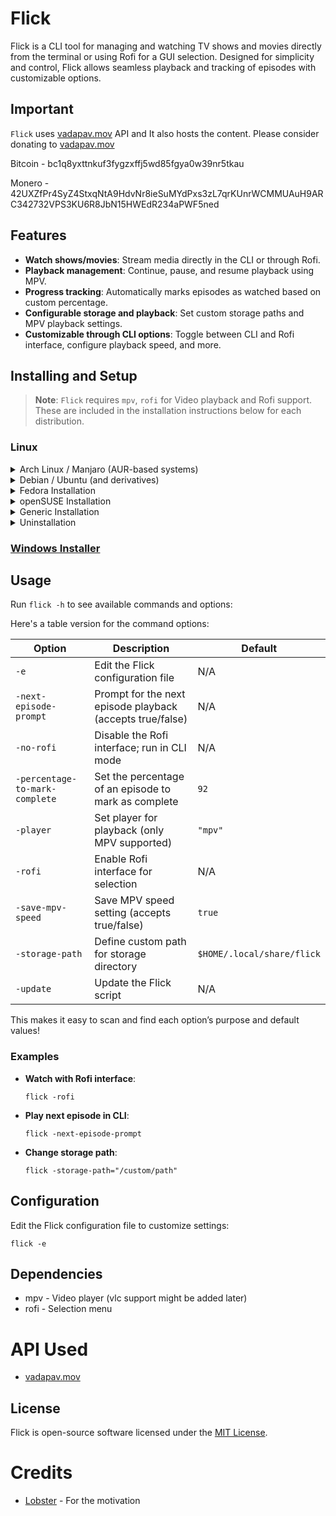 # Flick

Flick is a CLI tool for managing and watching TV shows and movies directly from the terminal or using Rofi for a GUI selection. Designed for simplicity and control, Flick allows seamless playback and tracking of episodes with customizable options.

## **Important** 
`Flick` uses [vadapav.mov](https://vadapav.mov) API and It also hosts the content. Please consider donating to [vadapav.mov](https://vadapav.mov)

Bitcoin - bc1q8yxttnkuf3fygzxffj5wd85fgya0w39nr5tkau

Monero - 42UXZfPr4SyZ4StxqNtA9HdvNr8ieSuMYdPxs3zL7qrKUnrWCMMUAuH9ARC342732VPS3KU6R8JbN15HWEdR234aPWF5ned

## Features

- **Watch shows/movies**: Stream media directly in the CLI or through Rofi.
- **Playback management**: Continue, pause, and resume playback using MPV.
- **Progress tracking**: Automatically marks episodes as watched based on custom percentage.
- **Configurable storage and playback**: Set custom storage paths and MPV playback settings.
- **Customizable through CLI options**: Toggle between CLI and Rofi interface, configure playback speed, and more.

## Installing and Setup
> **Note**: `Flick` requires `mpv`, `rofi` for Video playback and Rofi support. These are included in the installation instructions below for each distribution.

### Linux
<details>
<summary>Arch Linux / Manjaro (AUR-based systems)</summary>

Using Yay

```
yay -Sy flick
```

or using Paru:

```
paru -Sy flick
```

Or, to manually clone and install:

```bash
git clone https://aur.archlinux.org/flick.git
cd flick
makepkg -si
sudo pacman -S rofi 
```
</details>

<details>
<summary> Debian / Ubuntu (and derivatives) </summary>

```bash
sudo apt update
sudo apt install mpv curl rofi
curl -Lo flick https://github.com/Wraient/flick/releases/latest/download/flick
chmod +x flick
sudo mv flick /usr/local/bin/
flick
```
</details>

<details>
<summary>Fedora Installation</summary>

```bash
sudo dnf update
sudo dnf install mpv curl rofi
curl -Lo flick https://github.com/Wraient/flick/releases/latest/download/flick
chmod +x flick
sudo mv flick /usr/local/bin/
flick
```
</details>

<details>
<summary>openSUSE Installation</summary>

```bash
sudo zypper refresh
sudo zypper install mpv curl rofi
curl -Lo flick https://github.com/Wraient/flick/releases/latest/download/flick
chmod +x flick
sudo mv flick /usr/local/bin/
flick
```
</details>

<details>
<summary>Generic Installation</summary>

```bash
# Install mpv, curl, rofi
curl -Lo flick https://github.com/Wraient/flick/releases/latest/download/flick
chmod +x flick
sudo mv flick /usr/local/bin/
flick
```
</details>

<details>
<summary>Uninstallation</summary>

```bash
sudo rm /usr/local/bin/flick
```

For AUR-based distributions:

```bash
yay -R flick
```
</details>

### [Windows Installer](https://github.com/Wraient/flick/releases/latest/download/FlickInstaller.exe)


## Usage

Run `flick -h` to see available commands and options:

Here's a table version for the command options:

| Option                          | Description                                                                          | Default                     |
|---------------------------------|--------------------------------------------------------------------------------------|-----------------------------|
| `-e`                            | Edit the Flick configuration file                                                    | N/A                         |
| `-next-episode-prompt`          | Prompt for the next episode playback (accepts true/false)                            | N/A                         |
| `-no-rofi`                      | Disable the Rofi interface; run in CLI mode                                          | N/A                         |
| `-percentage-to-mark-complete`  | Set the percentage of an episode to mark as complete                                 | `92`                        |
| `-player`                       | Set player for playback (only MPV supported)                                         | `"mpv"`                     |
| `-rofi`                         | Enable Rofi interface for selection                                                  | N/A                         |
| `-save-mpv-speed`               | Save MPV speed setting (accepts true/false)                                          | `true`                      |
| `-storage-path`                 | Define custom path for storage directory                                             | `$HOME/.local/share/flick`  |
| `-update`                       | Update the Flick script                                                              | N/A                         |

This makes it easy to scan and find each option’s purpose and default values!

### Examples

- **Watch with Rofi interface**:
  ```
  flick -rofi
  ```
- **Play next episode in CLI**:
  ```
  flick -next-episode-prompt
  ```
- **Change storage path**:
  ```
  flick -storage-path="/custom/path"
  ```

## Configuration

Edit the Flick configuration file to customize settings:
```
flick -e
```

## Dependencies
- mpv - Video player (vlc support might be added later)
- rofi - Selection menu

# API Used
- [vadapav.mov](https://vadapav.mov)

## License

Flick is open-source software licensed under the [MIT License](LICENSE).

# Credits
- [Lobster](https://github.com/justchokingaround/lobster) - For the motivation
